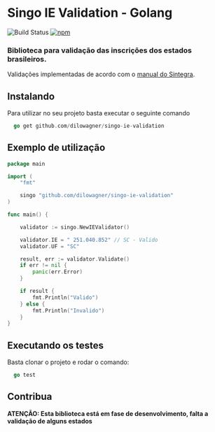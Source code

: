 # Singo IE Validation - Golang

![Build Status](https://travis-ci.org/dilowagner/singo-ie-validation.svg?branch=master)
[![npm](https://img.shields.io/npm/l/express.svg)]()

### Biblioteca para validação das inscrições dos estados brasileiros.

Validações implementadas de acordo com o [manual do Sintegra](http://www.sintegra.gov.br/insc_est.html).

## Instalando
Para utilizar no seu projeto basta executar o seguinte comando

```go
  go get github.com/dilowagner/singo-ie-validation
```

## Exemplo de utilização


```go
package main

import (
	"fmt"

	singo "github.com/dilowagner/singo-ie-validation"
)

func main() {

	validator := singo.NewIEValidator()

	validator.IE = " 251.040.852" // SC - Valido
	validator.UF = "SC"

	result, err := validator.Validate()
	if err != nil {
		panic(err.Error)
	}

	if result {
		fmt.Println("Valido")
	} else {
		fmt.Println("Invalido")
	}
}

```

## Executando os testes
Basta clonar o projeto e rodar o comando:

```go
  go test
```

## Contribua
**ATENÇÃO: Esta biblioteca está em fase de desenvolvimento, falta a validação de alguns estados**
